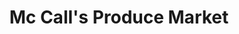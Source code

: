 ---
title: "Mc Call's Produce Market"
url: /honea-path/mc-calls-produce-market/
shop: Gemüse & Obst
---